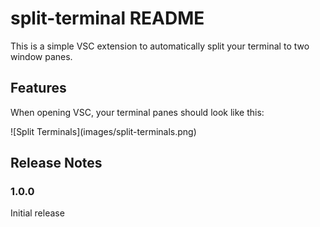 # split-terminal README

This is a simple VSC extension to automatically split your terminal to two window panes.

## Features

When opening VSC, your terminal panes should look like this:

\!\[Split Terminals\]\(images/split-terminals.png\)


## Release Notes

### 1.0.0

Initial release
